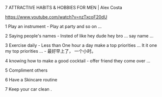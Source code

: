 
7 ATTRACTIVE HABITS & HOBBIES FOR MEN | Alex Costa

https://www.youtube.com/watch?v=nzTxcoF20dU


1  Play an instrument - Play at party and so on ...

2  Saying people's names - Insted of like hey dude hey bro ... say name ...

3  Exercise daily - Less than One hour a day make a top  priorities ... It it one my top priorities ... - 最好早上了， 一个小时。

4 knowing how to make a good cocktail - offer friend they come over ...

5 Compliment others 

6 Have a Skincare routine

7 Keep your car clean .







